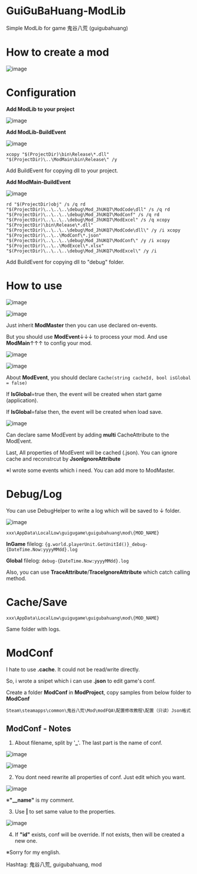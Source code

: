 # GuiGuBaHuang-ModLib
Simple ModLib for game 鬼谷八荒 (guigubahuang)





# How to create a mod

![image](https://github.com/4azuo/GuiGuBaHuang-ModLib/assets/11677054/91921f05-251a-4f1e-a2e9-d1e5bdd853d3)





# Configuration
**Add ModLib to your project**

![image](https://github.com/4azuo/GuiGuBaHuang-ModLib/assets/11677054/49b156ba-74db-45e0-a210-42e26c5f7a9a)

**Add ModLib-BuildEvent**

![image](https://github.com/4azuo/GuiGuBaHuang-ModLib/assets/11677054/3b2f1d21-177d-4605-8e97-b969dc4ae61b)

`xcopy "$(ProjectDir)\bin\Release\*.dll" "$(ProjectDir)\..\ModMain\bin\Release\" /y`

Add BuildEvent for copying dll to your project.

**Add ModMain-BuildEvent**

![image](https://github.com/4azuo/GuiGuBaHuang-ModLib/assets/11677054/4b21eb8f-44ab-45cf-bebf-4894f0862553)

`
rd "$(ProjectDir)obj" /s /q
rd "$(ProjectDir)\..\..\..\debug\Mod_JhUKQ7\ModCode\dll" /s /q
rd "$(ProjectDir)\..\..\..\debug\Mod_JhUKQ7\ModConf" /s /q
rd "$(ProjectDir)\..\..\..\debug\Mod_JhUKQ7\ModExcel" /s /q
xcopy "$(ProjectDir)\bin\Release\*.dll" "$(ProjectDir)\..\..\..\debug\Mod_JhUKQ7\ModCode\dll\" /y /i
xcopy "$(ProjectDir)\..\..\ModConf\*.json" "$(ProjectDir)\..\..\..\debug\Mod_JhUKQ7\ModConf\" /y /i
xcopy "$(ProjectDir)\..\..\ModExcel\*.xlsx" "$(ProjectDir)\..\..\..\debug\Mod_JhUKQ7\ModExcel\" /y /i
`

Add BuildEvent for copying dll to "debug" folder.





# How to use

![image](https://github.com/4azuo/GuiGuBaHuang-ModLib/assets/11677054/33b579c2-5d91-4e97-86ea-ce964edf4379)

![image](https://github.com/4azuo/GuiGuBaHuang-ModLib/assets/11677054/84f35501-d6f2-4b8d-9cd6-2606bf397e59)

Just inherit **ModMaster** then you can use declared on-events.

But you should use **ModEvent**↓↓↓ to process your mod. And use **ModMain**↑↑↑ to config your mod.

![image](https://github.com/4azuo/GuiGuBaHuang-ModLib/assets/11677054/e8da9fd1-89d0-4870-ace4-b7153dace9f2)

![image](https://github.com/4azuo/GuiGuBaHuang-ModLib/assets/11677054/84af2edc-fa41-4e27-a4fa-01f3caaf1865)

About **ModEvent**, you should declare `Cache(string cacheId, bool isGlobal = false)`

If **IsGlobal**=true then, the event will be created when start game (application).

If **IsGlobal**=false then, the event will be created when load save.

![image](https://github.com/4azuo/GuiGuBaHuang-ModLib/assets/11677054/3c404677-54fe-4e5f-af2e-8ec0618480f0)

Can declare same ModEvent by adding **multi** CacheAttribute to the ModEvent.

Last, All properties of ModEvent will be cached (.json). You can ignore cache and reconstrcut by **JsonIgnoreAttribute**

※I wrote some events which i need. You can add more to ModMaster.





# Debug/Log
You can use DebugHelper to write a log which will be saved to ↓ folder.

![image](https://github.com/4azuo/GuiGuBaHuang-ModLib/assets/11677054/7cf4688f-8890-41e7-bf0a-aa6519bbf325)

`xxx\AppData\LocalLow\guigugame\guigubahuang\mod\{MOD_NAME}`

**InGame** filelog: `{g.world.playerUnit.GetUnitId()}_debug-{DateTime.Now:yyyyMMdd}.log`

**Global** filelog: `debug-{DateTime.Now:yyyyMMdd}.log`

Also, you can use **TraceAttribute**/**TraceIgnoreAttribute** which catch calling method.





# Cache/Save
`
xxx\AppData\LocalLow\guigugame\guigubahuang\mod\{MOD_NAME}
`

Same folder with logs.





# ModConf
I hate to use **.cache**. It could not be read/write directly.

So, i wrote a snipet which i can use **.json** to edit game's conf.

Create a folder **ModConf** in **ModProject**, copy samples from below folder to **ModConf**

`Steam\steamapps\common\鬼谷八荒\Mod\modFQA\配置修改教程\配置（只读）Json格式`

## ModConf - Notes
1. About filename, split by '**_**'. The last part is the name of conf.

![image](https://github.com/4azuo/GuiGuBaHuang-ModLib/assets/11677054/a1ff96de-6850-466d-a3fd-682faf38a7f3)

![image](https://github.com/4azuo/GuiGuBaHuang-ModLib/assets/11677054/81548d72-7c44-4fe7-abed-094ff507a38e)

2. You dont need rewrite all properties of conf. Just edit which you want.

![image](https://github.com/4azuo/GuiGuBaHuang-ModLib/assets/11677054/7f9de987-89a8-441d-addc-a894d37ba746)

※**"__name"** is my comment.

3. Use **|** to set same value to the properties.

![image](https://github.com/4azuo/GuiGuBaHuang-ModLib/assets/11677054/cb95e58a-daf2-45f4-88d1-6ee1cb6cca1b)

4. If **"id"** exists, conf will be override. If not exists, then will be created a new one.

※Sorry for my english.

Hashtag: 鬼谷八荒, guigubahuang, mod

